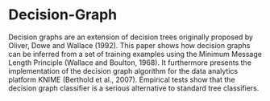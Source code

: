 # Decision-Graph

Decision graphs are an extension of decision trees originally proposed by Oliver, Dowe and Wallace (1992). This paper shows how decision graphs can be inferred from a set of training examples using the Minimum Message Length Principle (Wallace and Boulton, 1968). It furthermore presents the implementation of the decision graph algorithm for the data analytics platform KNIME (Berthold et al., 2007). Empirical tests show that the decision graph classifier is a serious alternative to standard tree classifiers.
